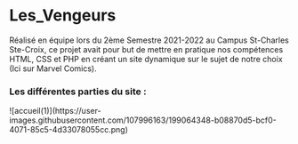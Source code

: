 # Les_Vengeurs
Réalisé en équipe lors du 2ème Semestre 2021-2022 au Campus St-Charles Ste-Croix, ce projet avait pour but de mettre en pratique nos compétences HTML, CSS et PHP en créant un site dynamique sur le sujet de notre choix (Ici sur Marvel Comics).

<h3><b>Les différentes parties du site : </b></h3>
![accueil(1)](https://user-images.githubusercontent.com/107996163/199064348-b08870d5-bcf0-4071-85c5-4d33078055cc.png)
